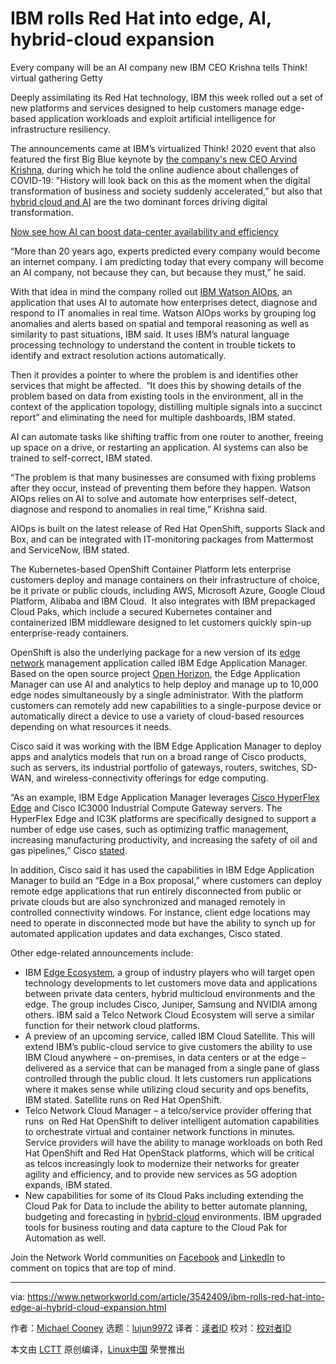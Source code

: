 [#]: collector: (lujun9972)
[#]: translator: ( )
[#]: reviewer: ( )
[#]: publisher: ( )
[#]: url: ( )
[#]: subject: (IBM rolls Red Hat into edge, AI, hybrid-cloud expansion)
[#]: via: (https://www.networkworld.com/article/3542409/ibm-rolls-red-hat-into-edge-ai-hybrid-cloud-expansion.html)
[#]: author: (Michael Cooney https://www.networkworld.com/author/Michael-Cooney/)

IBM rolls Red Hat into edge, AI, hybrid-cloud expansion
======
Every company will be an AI company new IBM CEO Krishna tells Think! virtual gathering
Getty

Deeply assimilating its Red Hat technology, IBM this week rolled out a set of new platforms and services designed to help customers manage edge-based application workloads and exploit artificial intelligence for infrastructure resiliency.

The announcements came at IBM’s virtualized Think! 2020 event that also featured the first Big Blue keynote by [the company's new CEO Arvind Krishna][1], during which he told the online audience about challenges of COVID-19: "History will look back on this as the moment when the digital transformation of business and society suddenly accelerated,” but also that [hybrid cloud and AI][2] are the two dominant forces driving digital transformation.

[Now see how AI can boost data-center availability and efficiency][3]

“More than 20 years ago, experts predicted every company would become an internet company. I am predicting today that every company will become an AI company, not because they can, but because they must,” he said.

With that idea in mind the company rolled out [IBM Watson AIOps][4], an application that uses AI to automate how enterprises detect, diagnose and respond to IT anomalies in real time. Watson AIOps works by grouping log anomalies and alerts based on spatial and temporal reasoning as well as similarity to past situations, IBM said. It uses IBM’s natural language processing technology to understand the content in trouble tickets to identify and extract resolution actions automatically.

Then it provides a pointer to where the problem is and identifies other services that might be affected.  “It does this by showing details of the problem based on data from existing tools in the environment, all in the context of the application topology, distilling multiple signals into a succinct report” and eliminating the need for multiple dashboards, IBM stated.

AI can automate tasks like shifting traffic from one router to another, freeing up space on a drive, or restarting an application. AI systems can also be trained to self-correct, IBM stated.

“The problem is that many businesses are consumed with fixing problems after they occur, instead of preventing them before they happen. Watson AIOps relies on AI to solve and automate how enterprises self-detect, diagnose and respond to anomalies in real time,” Krishna said.

AIOps is built on the latest release of Red Hat OpenShift, supports Slack and Box, and can be integrated with IT-monitoring packages from Mattermost and ServiceNow, IBM stated. 

The Kubernetes-based OpenShift Container Platform lets enterprise customers deploy and manage containers on their infrastructure of choice, be it private or public clouds, including AWS, Microsoft Azure, Google Cloud Platform, Alibaba and IBM Cloud.  It also integrates with IBM prepackaged Cloud Paks, which include a secured Kubernetes container and containerized IBM middleware designed to let customers quickly spin-up enterprise-ready containers.

OpenShift is also the underlying package for a new version of its [edge network][5] management application called IBM Edge Application Manager. Based on the open source project [Open Horizon][6], the Edge Application Manager can use AI and analytics to help deploy and manage up to 10,000 edge nodes simultaneously by a single administrator. With the platform customers can remotely add new capabilities to a single-purpose device or automatically direct a device to use a variety of cloud-based resources depending on what resources it needs.  

Cisco said it was working with the IBM Edge Application Manager to deploy apps and analytics models that run on a broad range of Cisco products, such as servers, its industrial portfolio of gateways, routers, switches, SD-WAN, and wireless-connectivity offerings for edge computing. 

“As an example, IBM Edge Application Manager leverages [Cisco HyperFlex Edge][7] and Cisco IC3000 Industrial Compute Gateway servers. The HyperFlex Edge and IC3K platforms are specifically designed to support a number of edge use cases, such as optimizing traffic management, increasing manufacturing productivity, and increasing the safety of oil and gas pipelines,” Cisco [stated][8].

In addition, Cisco said it has used the capabilities in IBM Edge Application Manager to build an “Edge in a Box proposal,” where customers can deploy remote edge applications that run entirely disconnected from public or private clouds but are also synchronized and managed remotely in controlled connectivity windows. For instance, client edge locations may need to operate in disconnected mode but have the ability to synch up for automated application updates and data exchanges, Cisco stated.

Other edge-related announcements include:

  * IBM [Edge Ecosystem][9], a group of industry players who will target open technology developments to let customers move data and applications between private data centers, hybrid multicloud environments and the edge. The group includes Cisco, Juniper, Samsung and NVIDIA among others. IBM said a Telco Network Cloud Ecosystem will serve a similar function for their network cloud platforms.
  * A preview of an upcoming service, called IBM Cloud Satellite. This will extend IBM’s public-cloud service to give customers the ability to use IBM Cloud anywhere – on-premises, in data centers or at the edge – delivered as a service that can be managed from a single pane of glass controlled through the public cloud. It lets customers run applications where it makes sense while utilizing cloud security and ops benefits, IBM stated. Satellite runs on Red Hat OpenShift.
  * Telco Network Cloud Manager – a telco/service provider offering that runs  on Red Hat OpenShift to deliver intelligent automation capabilities to orchestrate virtual and container network functions in minutes. Service providers will have the ability to manage workloads on both Red Hat OpenShift and Red Hat OpenStack platforms, which will be critical as telcos increasingly look to modernize their networks for greater agility and efficiency, and to provide new services as 5G adoption expands, IBM stated.
  * New capabilities for some of its Cloud Paks including extending the Cloud Pak for Data to include the ability to better automate planning, budgeting and forecasting in [hybrid-cloud][10] environments. IBM upgraded tools for business routing and data capture to the Cloud Pak for Automation as well.



Join the Network World communities on [Facebook][11] and [LinkedIn][12] to comment on topics that are top of mind.

--------------------------------------------------------------------------------

via: https://www.networkworld.com/article/3542409/ibm-rolls-red-hat-into-edge-ai-hybrid-cloud-expansion.html

作者：[Michael Cooney][a]
选题：[lujun9972][b]
译者：[译者ID](https://github.com/译者ID)
校对：[校对者ID](https://github.com/校对者ID)

本文由 [LCTT](https://github.com/LCTT/TranslateProject) 原创编译，[Linux中国](https://linux.cn/) 荣誉推出

[a]: https://www.networkworld.com/author/Michael-Cooney/
[b]: https://github.com/lujun9972
[1]: https://www.networkworld.com/article/3536654/ibm-taps-new-leaders-for-hybrid-cloud-battles-ahead.html
[2]: https://www.infoworld.com/article/3541825/ibms-new-ceo-lays-out-his-roadmap.html
[3]: https://www.networkworld.com/article/3274654/ai-boosts-data-center-availability-efficiency.html
[4]: https://www.ibm.com/watson/assets/duo/pdf/WDDE814_IBM_Watson_AIOps_Web.pdf
[5]: https://www.networkworld.com/article/3224893/what-is-edge-computing-and-how-it-s-changing-the-network.html
[6]: https://developer.ibm.com/blogs/open-horizon-joins-linux-foundation-grow-open-edge-computing-platform/
[7]: https://www.cisco.com/c/en/us/products/hyperconverged-infrastructure/index.html?dtid=oblgzzz001087
[8]: https://blogs.cisco.com/partner/cisco-and-ibm-teaming-at-the-edge
[9]: https://www.ibm.com/blogs/business-partners/join-the-edge-ecosystem/
[10]: https://www.networkworld.com/article/3268448/what-is-hybrid-cloud-really-and-whats-the-best-strategy.html
[11]: https://www.facebook.com/NetworkWorld/
[12]: https://www.linkedin.com/company/network-world
